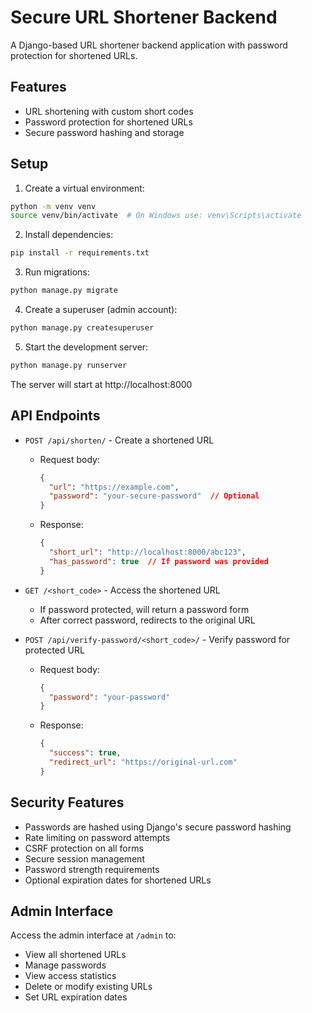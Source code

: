 # Secure URL Shortener Backend

A Django-based URL shortener backend application with password protection for shortened URLs.

## Features

- URL shortening with custom short codes
- Password protection for shortened URLs
- Secure password hashing and storage

## Setup

1. Create a virtual environment:
```bash
python -m venv venv
source venv/bin/activate  # On Windows use: venv\Scripts\activate
```

2. Install dependencies:
```bash
pip install -r requirements.txt
```

3. Run migrations:
```bash
python manage.py migrate
```

4. Create a superuser (admin account):
```bash
python manage.py createsuperuser
```

5. Start the development server:
```bash
python manage.py runserver
```

The server will start at http://localhost:8000

## API Endpoints

- `POST /api/shorten/` - Create a shortened URL
  - Request body: 
    ```json
    {
      "url": "https://example.com",
      "password": "your-secure-password"  // Optional
    }
    ```
  - Response: 
    ```json
    {
      "short_url": "http://localhost:8000/abc123",
      "has_password": true  // If password was provided
    }
    ```

- `GET /<short_code>` - Access the shortened URL
  - If password protected, will return a password form
  - After correct password, redirects to the original URL

- `POST /api/verify-password/<short_code>/` - Verify password for protected URL
  - Request body:
    ```json
    {
      "password": "your-password"
    }
    ```
  - Response:
    ```json
    {
      "success": true,
      "redirect_url": "https://original-url.com"
    }
    ```

## Security Features

- Passwords are hashed using Django's secure password hashing
- Rate limiting on password attempts
- CSRF protection on all forms
- Secure session management
- Password strength requirements
- Optional expiration dates for shortened URLs

## Admin Interface

Access the admin interface at `/admin` to:
- View all shortened URLs
- Manage passwords
- View access statistics
- Delete or modify existing URLs
- Set URL expiration dates 